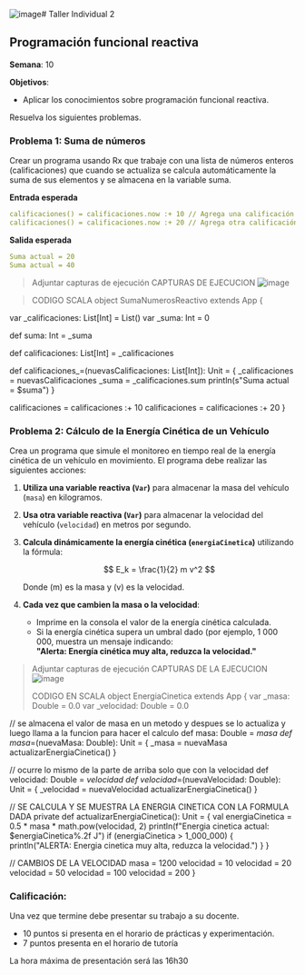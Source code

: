 ![image](https://github.com/user-attachments/assets/9e52b090-8726-4cdb-9690-67464dbcb534)# Taller Individual  2
## Programación funcional reactiva

**Semana**: 10

**Objetivos**:

- Aplicar los conocimientos sobre programación funcional reactiva.

Resuelva los siguientes problemas.

### Problema 1: Suma de números

Crear un programa usando Rx que trabaje con una lista de números enteros (calificaciones) que cuando se actualiza se calcula automáticamente la suma de sus elementos y se almacena en la variable suma.

**Entrada esperada**
```yaml
calificaciones() = calificaciones.now :+ 10 // Agrega una calificación
calificaciones() = calificaciones.now :+ 20 // Agrega otra calificación
```

**Salida esperada**
```yaml
Suma actual = 20
Suma actual = 40
```

> Adjuntar capturas de ejecución
> CAPTURAS DE EJECUCION
> ![image](https://github.com/user-attachments/assets/00761762-cc87-4b92-8d26-177a5acbc869)

> CODIGO SCALA
> object SumaNumerosReactivo extends App {

  var _calificaciones: List[Int] = List()
  var _suma: Int = 0

  def suma: Int = _suma

  def calificaciones: List[Int] = _calificaciones

  def calificaciones_=(nuevasCalificaciones: List[Int]): Unit = {
    _calificaciones = nuevasCalificaciones
    _suma = _calificaciones.sum
    println(s"Suma actual = $suma")
  }

  calificaciones = calificaciones :+ 10
  calificaciones = calificaciones :+ 20
}



### Problema 2: Cálculo de la Energía Cinética de un Vehículo

Crea un programa que simule el monitoreo en tiempo real de la energía cinética de un vehículo en movimiento. El programa debe realizar las siguientes acciones:

1. **Utiliza una variable reactiva (`Var`)** para almacenar la masa del vehículo (`masa`) en kilogramos.
2. **Usa otra variable reactiva (`Var`)** para almacenar la velocidad del vehículo (`velocidad`) en metros por segundo.
3. **Calcula dinámicamente la energía cinética (`energiaCinetica`)** utilizando la fórmula:

   $$
   E_k = \frac{1}{2} m v^2
   $$

   Donde \(m\) es la masa y \(v\) es la velocidad.

4. **Cada vez que cambien la masa o la velocidad**:
   - Imprime en la consola el valor de la energía cinética calculada.
   - Si la energía cinética supera un umbral dado (por ejemplo, 1 000 000, muestra un mensaje indicando:  
     **"Alerta: Energía cinética muy alta, reduzca la velocidad."**



> Adjuntar capturas de ejecución
> CAPTURAS DE LA EJECUCION
> ![image](https://github.com/user-attachments/assets/7cb3e769-56db-416d-8522-72ff8903ad53)
>
> CODIGO EN SCALA
> object EnergiaCinetica extends App {
  var _masa: Double = 0.0
  var _velocidad: Double = 0.0

  // se almacena el valor de masa en un metodo y despues se lo actualiza y luego llama a la funcion para hacer el calculo
  def masa: Double = _masa
  def masa_=(nuevaMasa: Double): Unit = {
    _masa = nuevaMasa
    actualizarEnergiaCinetica()
  }
  
  // ocurre lo mismo de la parte de arriba solo que con la velocidad 
  def velocidad: Double = _velocidad
  def velocidad_=(nuevaVelocidad: Double): Unit = {
    _velocidad = nuevaVelocidad
    actualizarEnergiaCinetica()
  }

  // SE CALCULA Y SE MUESTRA LA ENERGIA CINETICA CON LA FORMULA DADA
  private def actualizarEnergiaCinetica(): Unit = {
    val energiaCinetica = 0.5 * masa * math.pow(velocidad, 2)
    println(f"Energia cinetica actual: $energiaCinetica%.2f J")
    if (energiaCinetica > 1_000_000) {
      println("ALERTA: Energia cinetica muy alta, reduzca la velocidad.")
    }
  }

  // CAMBIOS DE LA VELOCIDAD
  masa = 1200
  velocidad = 10
  velocidad = 20
  velocidad = 50
  velocidad = 100
  velocidad = 200
}


### Calificación:

Una vez que termine debe presentar su trabajo a su docente.

- 10 puntos si presenta en el horario de prácticas y experimentación.
- 7 puntos presenta en el horario de tutoría

La hora máxima de presentación será las 16h30
